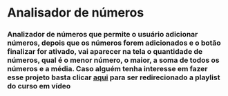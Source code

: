 # Analisador de números 

<h3>Analizador de números que permite o usuário adicionar números, depois que os  números  forem adicionados e o botão finalizar for ativado, vai aparecer na tela o quantidade de 
números,  qual é o menor número, o maior, a soma de todos os números e a média. Caso alguém tenha interesse em fazer esse projeto basta clicar <a href="https://www.youtube.com/watch?v=BXqUH86F-kA&list=PLntvgXM11X6pi7mW0O4ZmfUI1xDSIbmTm
">aqui</a> para ser redirecionado a playlist do curso em vídeo </h3>

